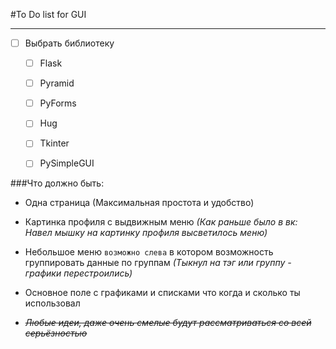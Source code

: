 #To Do list for GUI

_______

- [ ] Выбрать библиотеку
    - [ ] Flask
    - [ ] Pyramid
    - [ ] PyForms
    - [ ] Hug
    - [ ] Tkinter
    - [ ] PySimpleGUI


###Что должно быть:

- Одна страница (Максимальная простота и удобство)

- Картинка профиля с выдвижным меню _(Как раньше было в вк: Навел мышку на картинку профиля высветилось меню)_

- Небольшое меню `возможно слева` в котором возможность группировать данные по группам _(Тыкнул на тэг или группу - графики перестроились)_

- Основное поле с графиками и списками что когда и сколько ты использовал

- _~~Любые идеи, даже очень смелые будут рассматриваться со всей серьёзностью~~_